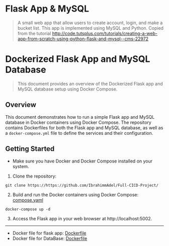 # Flask App & MySQL
> A small web app that allow users to create account, login, and make a bucket list.
> This app is implemented using MySQL and Python. Copied from the tutorial http://code.tutsplus.com/tutorials/creating-a-web-app-from-scratch-using-python-flask-and-mysql--cms-22972

# Dockerized Flask App and MySQL Database
> This document provides an overview of the Dockerized Flask app and MySQL database setup using Docker Compose.

## Overview

This document demonstrates how to run a simple Flask app and MySQL database in Docker containers using Docker Compose. The repository contains Dockerfiles for both the Flask app and MySQL database, as well as a `docker-compose.yml` file to define the services and their configuration.

## Getting Started
- Make sure you have Docker and Docker Compose installed on your system.

1. Clone the repository:

```
git clone https://https://github.com/IbrahimmAdel/Full-CICD-Project/
```

2. Build and run the Docker containers using Docker Compose:  [compose.yaml](https://github.com/IbrahimmAdel/Full-CICD-Project/blob/master/Docker/compose.yaml)
```
docker-compose up -d
```
3. Access the Flask app in your web browser at http://localhost:5002.

----
- Docker file for flask app: [Dockerfile](https://github.com/IbrahimmAdel/Full-CICD-Project/blob/master/Docker/FlaskApp/Dockerfile)
- Docker file for DataBase: [Dockerfile](https://github.com/IbrahimmAdel/Full-CICD-Project/blob/master/Docker/MySQL_DB/Dockerfile)



